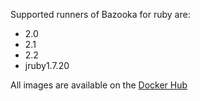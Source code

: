 Supported runners of Bazooka for ruby are:

* 2.0
* 2.1
* 2.2
* jruby1.7.20

All images are available on the [Docker Hub](https://registry.hub.docker.com/repos/bazooka/)
